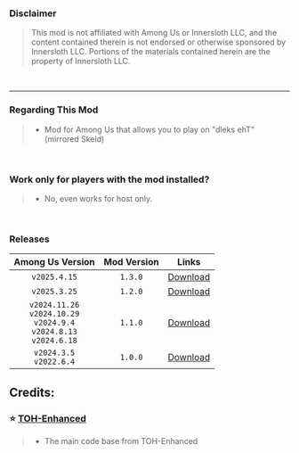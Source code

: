 ### Disclaimer
> This mod is not affiliated with Among Us or Innersloth LLC, and the content contained therein is not endorsed or otherwise sponsored by Innersloth LLC. Portions of the materials contained herein are the property of Innersloth LLC.
<br>

------------------------------------------------------------------------------------------------------------------------------------------------------------------------------------------

### Regarding This Mod
> 
> - Mod for Among Us that allows you to play on "dleks ehT" (mirrored Skeld)
>
<br>

### Work only for players with the mod installed?
> 
> - No, even works for host only.
>
<br>

### Releases

|                                       Among Us Version                                        |    Mod Version    |                                    Links                                      |
|:---------------------------------------------------------------------------------------------:|:-----------------:|:-----------------------------------------------------------------------------:|
|                                            `v2025.4.15`                                       |      `1.3.0`      | [Download](https://github.com/Tommy-XL/Unlock-dlekS-ehT/releases/tag/v1.3.0)  |
|                                            `v2025.3.25`                                       |      `1.2.0`      | [Download](https://github.com/Tommy-XL/Unlock-dlekS-ehT/releases/tag/v1.2.0)  |
|           `v2024.11.26`<br>`v2024.10.29`<br>`v2024.9.4`<br>`v2024.8.13`<br>`v2024.6.18`       |      `1.1.0`      | [Download](https://github.com/Tommy-XL/Unlock-dlekS-ehT/releases/tag/v1.1.0)  |
|                                   `v2024.3.5`<br>`v2022.6.4`                                  |      `1.0.0`      | [Download](https://github.com/Tommy-XL/Unlock-dlekS-ehT/releases/tag/v1.0.0)  |

## Credits:

### :star: [TOH-Enhanced](https://github.com/0xDrMoe/TownofHost-Enhanced/) 
> 
> - The main code base from TOH-Enhanced
>
